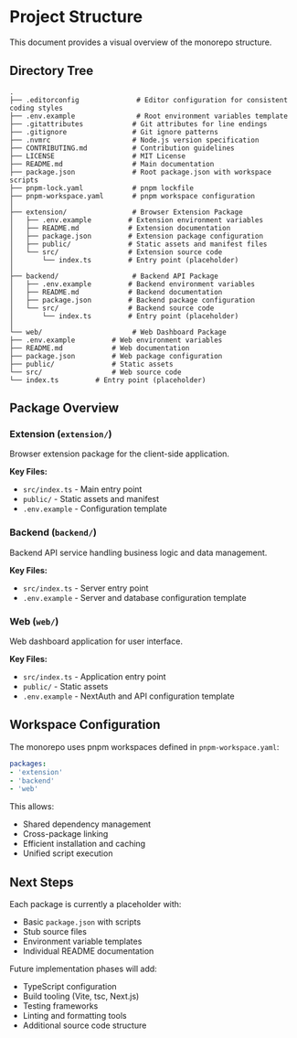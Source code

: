 # Project Structure

This document provides a visual overview of the monorepo structure.

## Directory Tree

```
.
├── .editorconfig              # Editor configuration for consistent coding styles
├── .env.example               # Root environment variables template
├── .gitattributes            # Git attributes for line endings
├── .gitignore                # Git ignore patterns
├── .nvmrc                    # Node.js version specification
├── CONTRIBUTING.md           # Contribution guidelines
├── LICENSE                   # MIT License
├── README.md                 # Main documentation
├── package.json              # Root package.json with workspace scripts
├── pnpm-lock.yaml            # pnpm lockfile
├── pnpm-workspace.yaml       # pnpm workspace configuration
│
├── extension/                # Browser Extension Package
│   ├── .env.example         # Extension environment variables
│   ├── README.md            # Extension documentation
│   ├── package.json         # Extension package configuration
│   ├── public/              # Static assets and manifest files
│   └── src/                 # Extension source code
│       └── index.ts         # Entry point (placeholder)
│
├── backend/                  # Backend API Package
│   ├── .env.example         # Backend environment variables
│   ├── README.md            # Backend documentation
│   ├── package.json         # Backend package configuration
│   └── src/                 # Backend source code
│       └── index.ts         # Entry point (placeholder)
│
└── web/                      # Web Dashboard Package
├── .env.example         # Web environment variables
├── README.md            # Web documentation
├── package.json         # Web package configuration
├── public/              # Static assets
└── src/                 # Web source code
└── index.ts         # Entry point (placeholder)
```

## Package Overview

### Extension (`extension/`)
Browser extension package for the client-side application.

**Key Files:**
- `src/index.ts` - Main entry point
- `public/` - Static assets and manifest
- `.env.example` - Configuration template

### Backend (`backend/`)
Backend API service handling business logic and data management.

**Key Files:**
- `src/index.ts` - Server entry point
- `.env.example` - Server and database configuration template

### Web (`web/`)
Web dashboard application for user interface.

**Key Files:**
- `src/index.ts` - Application entry point
- `public/` - Static assets
- `.env.example` - NextAuth and API configuration template

## Workspace Configuration

The monorepo uses pnpm workspaces defined in `pnpm-workspace.yaml`:

```yaml
packages:
- 'extension'
- 'backend'
- 'web'
```

This allows:
- Shared dependency management
- Cross-package linking
- Efficient installation and caching
- Unified script execution

## Next Steps

Each package is currently a placeholder with:
- Basic `package.json` with scripts
- Stub source files
- Environment variable templates
- Individual README documentation

Future implementation phases will add:
- TypeScript configuration
- Build tooling (Vite, tsc, Next.js)
- Testing frameworks
- Linting and formatting tools
- Additional source code structure
